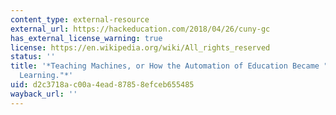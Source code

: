 ```yaml
---
content_type: external-resource
external_url: https://hackeducation.com/2018/04/26/cuny-gc
has_external_license_warning: true
license: https://en.wikipedia.org/wiki/All_rights_reserved
status: ''
title: '*Teaching Machines, or How the Automation of Education Became "Personalized
  Learning."*'
uid: d2c3718a-c00a-4ead-8785-8efceb655485
wayback_url: ''
---
```

